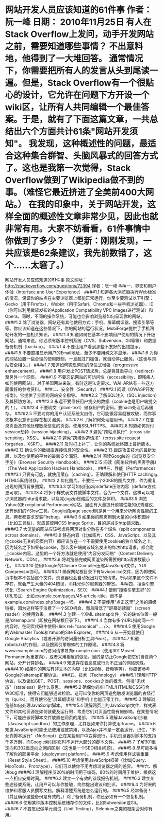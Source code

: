 网站开发人员应该知道的61件事
作者： 阮一峰
日期： 2010年11月25日
有人在Stack Overflow上发问，动手开发网站之前，需要知道哪些事情？
不出意料地，他得到了一大堆回答。
通常情况下，你需要把所有人的发言从头到尾读一遍。但是，Stack Overflow有一个很贴心的设计，它允许在问题下方开设一个wiki区，让所有人共同编辑一个最佳答案。于是，就有了下面这篇文章，一共总结出六个方面共计61条"网站开发须知"。
我发现，这种概述性的问题，最适合这种集合群智、头脑风暴式的回答方式了。这也是我第一次觉得，Stack Overflow做到了Wikipedia做不到的事。（难怪它最近挤进了全美前400大网站。）
在我的印象中，关于网站开发，这样全面的概述性文章非常少见，因此也就非常有用。大家不妨看看，61件事情中你做到了多少？
（更新：刚刚发现，一共应该是62条建议，我先前数错了，这个......太窘了。）
=============================
网站开发人员应该知道的61件事
原文网址：http://stackoverflow.com/questions/72394
译者：阮一峰
###一、界面和用户体验（Interface and User Experience）
####1.1
知道各大浏览器执行Web标准的情况，保证你的站点在主要浏览器上都能正常运行。你至少要测试以下引擎：Gecko（用于Firefox）、Webkit（用于Safari、Chrome和一些手机浏览器）、IE（你可以利用微软发布的Application Compatibility VPC Images进行测试）和Opera。同时，不同的操作系统，可能也会影响浏览器如何呈现你的网站。
####1.2
除了浏览器，网站还有其他使用方式：手机、屏幕朗读器、搜索引擎等等。你应该知道在这些情况下，你的网站的运行状况。MobiForge提供了手机网站开发的一些相关知识。
####1.3
知道如何在基本不影响用户使用的情况下升级网站。通常来说，你必须有版本控制系统（CVS、Subversion、Git等等）和数据备份机制（backup）。
####1.4
不要让用户看到那些不友好的出错提示。
####1.5
不要直接显示用户的Email地址，至少不要用纯文本显示。
####1.6
为你的网站设置一些合理的使用限制，一旦超过门槛值，就自动停止服务。（这也与网站安全相关。）
####1.7
知道如何实现网页的渐进式增强（progressive enhancement）。
####1.8
用户发出POST请求后，总是将其重导向（redirect）至另外一个网页。
####1.9
不要忘记网站的可访问性（accessibility，即残疾人如何使用网站）。对于美国网站来说，有时这是法定要求。WAI-ARIA有一些这方面很好的参考资料。
###二、安全性（Security）
####2.1
阅读《OWASP开发指南》，它提供了全面的网站安全指导。
####2.2
了解SQL注入（SQL injection）及其预防方法。
####2.3
永远不要信任用户提交的数据（cookie也是用户端提交的！）。
####2.4
不要明文（plain-text）储存用户的密码，要hash处理后再储存。
####2.5
不要对你的用户认证系统太自信，它可能很容易就被攻破，而你事先根本没意识到存在相关漏洞。
####2.6
了解如何处理信用卡。
####2.7
在登录页面及其他处理敏感信息的页面，使用SSL/HTTPS。
####2.8
知道如何对付session劫持（session hijacking）。
####2.9
避免"跨站点执行"（cross site scripting，XSS）。
####2.10
避免"跨域伪造请求"（cross site request forgeries，XSRF）。
####2.11
及时打上补丁，让你的系统始终跟上最新版本。
####2.12
确认你的数据库连接信息的安全性。
####2.13
跟踪攻击技术的最新发展，以及你使用的平台的最新安全漏洞。
####2.14
阅读Google的《浏览器安全手册》（Browser Security Handbook）。
####2.15
阅读《网络软件的黑客手册》（The Web Application Hackers Handbook）。
###三、性能（Performance）
####3.1
只要有可能，就使用缓存（caching）。正确理解和使用HTTP caching与HTML5离线储存。
####3.2
优化图片。不要把一个20KB的图片文件，作为重复出现的网页背景图案。
####3.3
学习如何用gzip/deflate压缩内容（deflate方式更可取）。
####3.4
将多个样式表文件或脚本文件，合为一个文件，这样可以减少浏览器的http请求数，以及减小gzip压缩后的文件总体积。
####3.5
浏览Yahoo的Exceptional Performance网站，里面有大量提升前端性能的优秀建议，还有他们的YSlow工具。Google的page speed则是另一个用来分析网页性能的工具。两者都要求安装Firebug。
####3.6
如果你的网页用到大量的小体积图片（比如工具栏），就应该使用CSS Image Sprite，目的是减少http请求数。
####3.7
大流量的网站应该考虑将网页对象分散在多个域名（split components across domains）。
####3.8
静态内容（比如图片、CSS、JavaScript、以及其他cookie无关的网页内容）都应该放在一个不需要使用cookie的独立域名之上。因为域名之下如果有cookie，那么客户端向该域名发出的每次http请求，都会附上cookie内容。这里的一个好方法就是使用"内容分发网络"（Content Delivery Network，CDN）。
####3.9
将浏览器完成网页渲染所需要的http请求数最小化。
####3.10
使用Google的Closure Compiler压缩JavaScript文件，YUI Compressor亦可。
####3.11
确保网站根目录下有favicon.ico文件，因为即使网页中根本不包括这个文件，浏览器也会自动发出对它的请求。所以如果这个文件不存在，就会产生大量的404错误，消耗光你的服务器的带宽。
###四、搜索引擎优化（Search Engine Optimization，SEO）
####4.1
使用"搜索引擎友好"的URL形式，比如example.com/pages/45-article-title，而不是example.com/index.php?page=45。
####4.2
不要使用"点击这里"之类的超级链接，因为这样等于浪费了一个SEO机会，而且降低了"屏幕朗读器"（screen reader）的使用效果。
####4.3
创建一个XML sitemap文件，它的缺省位置一般是/sitemap.xml（即放在网站根目录下）。
####4.4
当你有多个URL指向同一个内容时，在网页代码中使用<link rel="canonical" ... />。
####4.5
使用Google的Webmaster Tools和Yahoo的Site Explorer。
####4.6
从一开始就使用Google Analytics（或者开源的访问量分析工具Piwik）。
####4.7
知道robots.txt的作用，以及搜索引擎蜘蛛的工作原理。
####4.8
将www.example.com的访问请求导向example.com（使用301 Moved Permanently重定向），或者采用相反的做法，目的是防止Google把它们当做两个网站，分开计算排名。
####4.9
知道存在着恶意或行为不正当的网络蜘蛛。
####4.10
如果你的网站有非文本的内容（比如视频、音频等等），你应该参考Google的sitemap扩展协议。
###五、技术（Technology）
####5.1
理解HTTP协议，以及诸如GET、POST、sessions、cookies之类的概念，包括"无状态"（stateless）是什么意思。
####5.2
确保你的XHTML/HTML和CSS符合W3C标准，使得它们能够通过检验。这可以使你的网页避免触发浏览器的古怪行为（quirk），而且使它在"屏幕朗读器"和手机上也能正常工作。
####5.3
理解浏览器如何处理JavaScript脚本。
####5.4
理解网页上的JavaScript文件、样式表文件和其他资源是如何装载及运行的，考虑它们对页面性能有何影响。在某些情况下，可能应该将脚本文件放置在网页的尾部。
####5.5
理解JavaScript沙箱（Javascript sandbox）的工作原理，尤其是如果你打算使用iframe。
####5.6
知道JavaScript可能无法使用或被禁用，以及Ajax并不是一定会运行。记住，"不允许脚本运行"（NoScript）正在某些用户中变得流行，手机浏览器对脚本的支持千差万别，而Google索引网页时不运行大部分的脚本文件。
####5.7
了解301重定向和302重定向之间的区别（这也是一个SEO相关问题）。
####5.8
尽可能多得了解你的部署平台（deployment platform）。
####5.9
考虑使用样式表重置（Reset Style Sheet）。
####5.10
考虑使用JavaScript框架（比如jQuery、MooTools、Prototype），它们可以使你不用考虑浏览器之间的差异。
###六、解决bug
####6.1
理解程序员20%的时间用于编码，80%的时间用于维护，根据这一点相应安排时间。
####6.2
建立一个有效的错误报告机制。
####6.3
建立某些途径或系统，让用户可以与你接触，向你提出建议和批评。
####6.4
为将来的维护和客服人员撰写文档，解释清楚系统是怎么运行的。
####6.5
经常备份！（并且确保这些备份是有效的。）除了备份机制，你还必须有一个恢复机制。
####6.6
使用某种版本控制系统储存你的文件，比如Subversion或Git。
####6.7
不要忘记做单元测试（Unit Testing），Selenium之类的框架会对你有用。